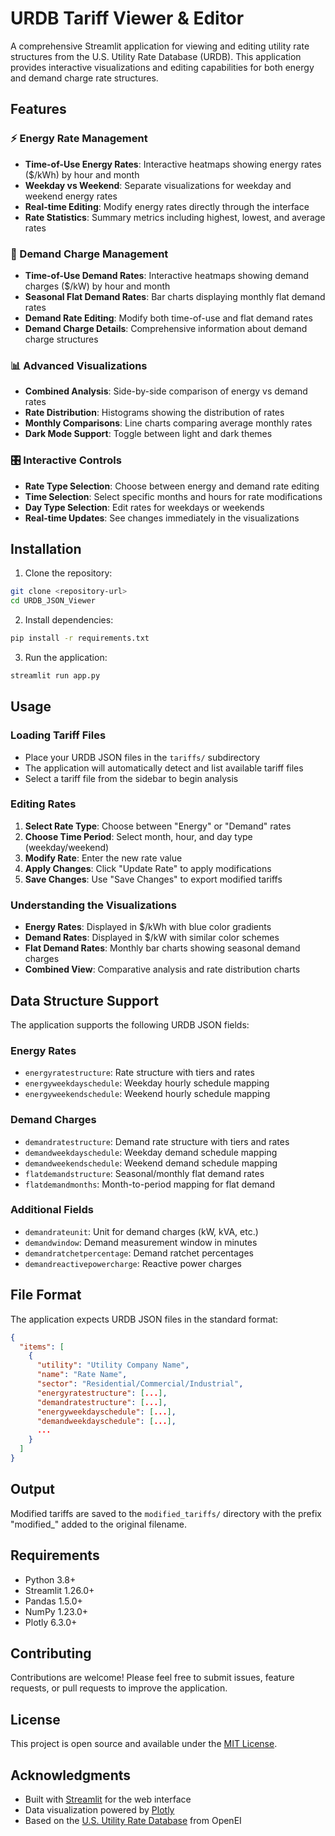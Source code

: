 # URDB Tariff Viewer & Editor

A comprehensive Streamlit application for viewing and editing utility rate structures from the U.S. Utility Rate Database (URDB). This application provides interactive visualizations and editing capabilities for both energy and demand charge rate structures.

## Features

### ⚡ Energy Rate Management
- **Time-of-Use Energy Rates**: Interactive heatmaps showing energy rates ($/kWh) by hour and month
- **Weekday vs Weekend**: Separate visualizations for weekday and weekend energy rates
- **Real-time Editing**: Modify energy rates directly through the interface
- **Rate Statistics**: Summary metrics including highest, lowest, and average rates

### 🔌 Demand Charge Management
- **Time-of-Use Demand Rates**: Interactive heatmaps showing demand charges ($/kW) by hour and month
- **Seasonal Flat Demand Rates**: Bar charts displaying monthly flat demand rates
- **Demand Rate Editing**: Modify both time-of-use and flat demand rates
- **Demand Charge Details**: Comprehensive information about demand charge structures

### 📊 Advanced Visualizations
- **Combined Analysis**: Side-by-side comparison of energy vs demand rates
- **Rate Distribution**: Histograms showing the distribution of rates
- **Monthly Comparisons**: Line charts comparing average monthly rates
- **Dark Mode Support**: Toggle between light and dark themes

### 🎛️ Interactive Controls
- **Rate Type Selection**: Choose between energy and demand rate editing
- **Time Selection**: Select specific months and hours for rate modifications
- **Day Type Selection**: Edit rates for weekdays or weekends
- **Real-time Updates**: See changes immediately in the visualizations

## Installation

1. Clone the repository:
```bash
git clone <repository-url>
cd URDB_JSON_Viewer
```

2. Install dependencies:
```bash
pip install -r requirements.txt
```

3. Run the application:
```bash
streamlit run app.py
```

## Usage

### Loading Tariff Files
- Place your URDB JSON files in the `tariffs/` subdirectory
- The application will automatically detect and list available tariff files
- Select a tariff file from the sidebar to begin analysis

### Editing Rates
1. **Select Rate Type**: Choose between "Energy" or "Demand" rates
2. **Choose Time Period**: Select month, hour, and day type (weekday/weekend)
3. **Modify Rate**: Enter the new rate value
4. **Apply Changes**: Click "Update Rate" to apply modifications
5. **Save Changes**: Use "Save Changes" to export modified tariffs

### Understanding the Visualizations
- **Energy Rates**: Displayed in $/kWh with blue color gradients
- **Demand Rates**: Displayed in $/kW with similar color schemes
- **Flat Demand Rates**: Monthly bar charts showing seasonal demand charges
- **Combined View**: Comparative analysis and rate distribution charts

## Data Structure Support

The application supports the following URDB JSON fields:

### Energy Rates
- `energyratestructure`: Rate structure with tiers and rates
- `energyweekdayschedule`: Weekday hourly schedule mapping
- `energyweekendschedule`: Weekend hourly schedule mapping

### Demand Charges
- `demandratestructure`: Demand rate structure with tiers and rates
- `demandweekdayschedule`: Weekday demand schedule mapping
- `demandweekendschedule`: Weekend demand schedule mapping
- `flatdemandstructure`: Seasonal/monthly flat demand rates
- `flatdemandmonths`: Month-to-period mapping for flat demand

### Additional Fields
- `demandrateunit`: Unit for demand charges (kW, kVA, etc.)
- `demandwindow`: Demand measurement window in minutes
- `demandratchetpercentage`: Demand ratchet percentages
- `demandreactivepowercharge`: Reactive power charges

## File Format

The application expects URDB JSON files in the standard format:
```json
{
  "items": [
    {
      "utility": "Utility Company Name",
      "name": "Rate Name",
      "sector": "Residential/Commercial/Industrial",
      "energyratestructure": [...],
      "demandratestructure": [...],
      "energyweekdayschedule": [...],
      "demandweekdayschedule": [...],
      ...
    }
  ]
}
```

## Output

Modified tariffs are saved to the `modified_tariffs/` directory with the prefix "modified_" added to the original filename.

## Requirements

- Python 3.8+
- Streamlit 1.26.0+
- Pandas 1.5.0+
- NumPy 1.23.0+
- Plotly 6.3.0+

## Contributing

Contributions are welcome! Please feel free to submit issues, feature requests, or pull requests to improve the application.

## License

This project is open source and available under the [MIT License](LICENSE).

## Acknowledgments

- Built with [Streamlit](https://streamlit.io/) for the web interface
- Data visualization powered by [Plotly](https://plotly.com/)
- Based on the [U.S. Utility Rate Database](https://openei.org/wiki/Utility_Rate_Database) from OpenEI
